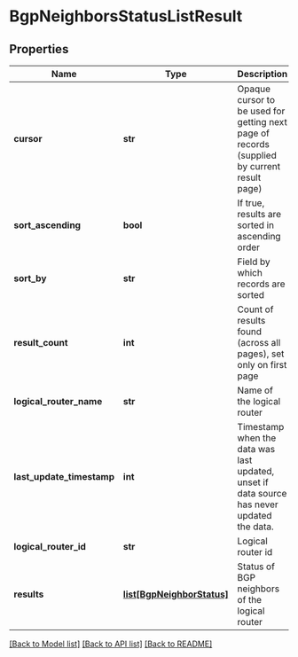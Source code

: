 # BgpNeighborsStatusListResult

## Properties
Name | Type | Description | Notes
------------ | ------------- | ------------- | -------------
**cursor** | **str** | Opaque cursor to be used for getting next page of records (supplied by current result page) | [optional] 
**sort_ascending** | **bool** | If true, results are sorted in ascending order | [optional] 
**sort_by** | **str** | Field by which records are sorted | [optional] 
**result_count** | **int** | Count of results found (across all pages), set only on first page | [optional] 
**logical_router_name** | **str** | Name of the logical router | [optional] 
**last_update_timestamp** | **int** | Timestamp when the data was last updated, unset if data source has never updated the data. | [optional] 
**logical_router_id** | **str** | Logical router id | [optional] 
**results** | [**list[BgpNeighborStatus]**](BgpNeighborStatus.md) | Status of BGP neighbors of the logical router | [optional] 

[[Back to Model list]](../README.md#documentation-for-models) [[Back to API list]](../README.md#documentation-for-api-endpoints) [[Back to README]](../README.md)

